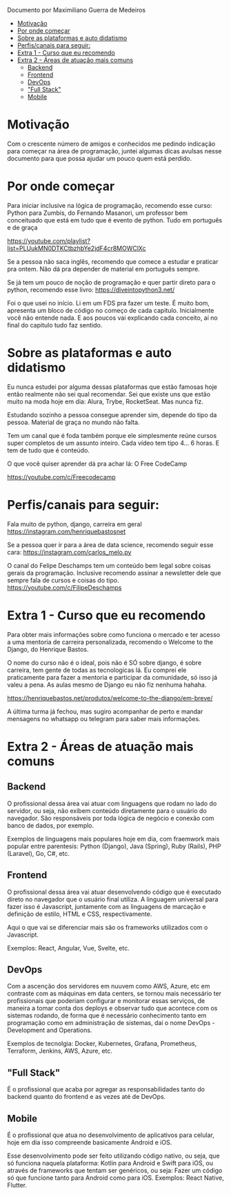 Documento por Maximiliano Guerra de Medeiros

<!-- MarkdownTOC autolink="true" -->

- [Motivação](#motiva%C3%A7%C3%A3o)
- [Por onde começar](#por-onde-come%C3%A7ar)
- [Sobre as plataformas e auto didatismo](#sobre-as-plataformas-e-auto-didatismo)
- [Perfis/canais para seguir:](#perfiscanais-para-seguir)
- [Extra 1 - Curso que eu recomendo](#extra-1---curso-que-eu-recomendo)
- [Extra 2 - Áreas de atuação mais comuns](#extra-2---%C3%81reas-de-atua%C3%A7%C3%A3o-mais-comuns)
    - [Backend](#backend)
    - [Frontend](#frontend)
    - [DevOps](#devops)
    - ["Full Stack"](#full-stack)
    - [Mobile](#mobile)

<!-- /MarkdownTOC -->

# Motivação

Com o crescente número de amigos e conhecidos me pedindo indicação para começar na área de programação, juntei algumas dicas avulsas nesse documento para que possa ajudar um pouco quem está perdido.

# Por onde começar

Para iniciar inclusive na lógica de programação, recomendo esse curso:
Python para Zumbis, do Fernando Masanori, um professor bem conceituado que está em tudo que é evento de python.
Tudo em português e de graça

https://youtube.com/playlist?list=PLUukMN0DTKCtbzhbYe2jdF4cr8MOWClXc

Se a pessoa não saca inglês, recomendo que comece a estudar e praticar pra ontem.
Não dá pra depender de material em português sempre.

Se já tem um pouco de noção de programação e quer partir direto para o python, recomendo esse livro:
https://diveintopython3.net/

Foi o que usei no início. Li em um FDS pra fazer um teste.
É muito bom, apresenta um bloco de código no começo de cada capitulo. Inicialmente você não entende nada.
E aos poucos vai explicando cada conceito, aí no final do capitulo tudo faz sentido.

# Sobre as plataformas e auto didatismo

Eu nunca estudei por alguma dessas plataformas que estão famosas hoje então realmente não sei qual recomendar.
Sei que existe uns que estão muito na moda hoje em dia: Alura, Trybe, RocketSeat. Mas nunca fiz.

Estudando sozinho a pessoa consegue aprender sim, depende do tipo da pessoa. Material de graça no mundo não falta.

Tem um canal que é foda também porque ele simplesmente reúne cursos super completos de um assunto inteiro.
Cada vídeo tem tipo 4... 6 horas. E tem de tudo que é conteúdo.

O que você quiser aprender dá pra achar lá: O Free CodeCamp

https://youtube.com/c/Freecodecamp

# Perfis/canais para seguir:

Fala muito de python, django, carreira em geral
https://instagram.com/henriquebastosnet

Se a pessoa quer ir para a área de data science, recomendo seguir esse cara:
https://instagram.com/carlos_melo.py

O canal do Felipe Deschamps tem um conteúdo bem legal sobre coisas gerais da programação.
Inclusive recomendo assinar a newsletter dele que sempre fala de cursos e coisas do tipo.
https://youtube.com/c/FilipeDeschamps

# Extra 1 - Curso que eu recomendo

Para obter mais informações sobre como funciona o mercado e ter acesso a uma mentoria de carreira personalizada,
recomendo o Welcome to the Django, do Henrique Bastos.

O nome do curso não é o ideal, pois não é SÓ sobre django, é sobre carreira, tem gente de todas as tecnologicas lá.
Eu comprei ele praticamente para fazer a mentoria e participar da comunidade, só isso já valeu a pena.
As aulas mesmo de Django eu não fiz nenhuma hahaha.

https://henriquebastos.net/produtos/welcome-to-the-django/em-breve/

A última turma já fechou, mas sugiro acompanhar de perto e mandar mensagens no whatsapp ou telegram para saber mais informações.

# Extra 2 - Áreas de atuação mais comuns

## Backend

O profissional dessa área vai atuar com linguagens que rodam no lado do servidor, ou seja, não exibem conteúdo diretamente para o usuário do navegador. São responsáveis por toda lógica de negócio e conexão com banco de dados, por exemplo.

Exemplos de linguagens mais populares hoje em dia, com fraemwork mais popular entre parentesis:
Python (Django), Java (Spring), Ruby (Rails), PHP (Laravel), Go, C#, etc.

## Frontend

O profissional dessa área vai atuar desenvolvendo código que é executado direto no navegador que o usuário final utiliza.
A linguagem universal para fazer isso é Javascript, juntamente com as linguagens de marcação e definição de estilo, HTML e CSS, respectivamente.

Aqui o que vai se diferenciar mais são os frameworks utilizados com o Javascript.

Exemplos: React, Angular, Vue, Svelte, etc.

## DevOps

Com a ascenção dos servidores em nuuvem como AWS, Azure, etc em contraste com as máquinas em data centers, se tornou mais necessário ter profissionais que poderiam configurar e monitorar essas serviços, de maneira a tomar conta dos deploys e observar tudo que acontece com os sistemas rodando, de forma que é necessário conhecimento tanto em programação como em administração de sistemas, daí o nome DevOps - Development and Operations.

Exemplos de tecnolgia: Docker, Kubernetes, Grafana, Prometheus, Terraform, Jenkins, AWS, Azure, etc.

## "Full Stack"

É o profissional que acaba por agregar as responsabilidades tanto do backend quanto do frontend e as vezes até de DevOps.

## Mobile

É o profissional que atua no desenvolvimento de aplicativos para celular, hoje em dia isso compreende basicamente Android e iOS.

Esse desenvolvimento pode ser feito utilizando código nativo, ou seja, que só funciona naquela plataforma: Kotlin para Android e Swift para iOS, ou através de frameworks que tentam ser genéricos, ou seja: Fazer um código só que funcione tanto para Android como para iOS. Exemplos: React Native, Flutter.


